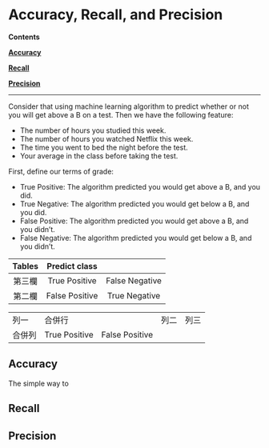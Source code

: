 # Accuracy, Recall, and Precision

**Contents**

[**Accuracy**](#acc)

[**Recall**](#recall)

[**Precision**](#pre)

-----
Consider that using machine learning algorithm to predict whether or not you will get above a B on a test. Then we have the following feature:  
* The number of hours you studied this week.  
* The number of hours you watched Netflix this week.  
* The time you went to bed the night before the test.  
* Your average in the class before taking the test.  

First, define our terms of grade:  
* True Positive: The algorithm predicted you would get above a B, and you did.
* True Negative: The algorithm predicted you would get below a B, and you did.
* False Positive: The algorithm predicted you would get above a B, and you didn’t.
* False Negative: The algorithm predicted you would get below a B, and you didn’t.

| Tables        | Predict class||
| :-------------: |:-------------:| :-----:|
| 第三欄        | True Positive      | False Negative |
| 第二欄        | False Positive      |   True Negative |

<table>
    <tr>
        <td>列一</td> 
        <td colspan="2">合併行</td> 
        <td>列二</td> 
        <td>列三</td> 
   </tr>
    <tr>
        <td rowspan="2">合併列</td>     
    </tr>
    <tr>
        <td >True Positive</td> 
        <td >False Positive</td>  
    </tr>
</table>

## Accuracy <a name="acc"/>

The simple way to 

## Recall <a name="recall"/>

## Precision <a name="pre"/>
